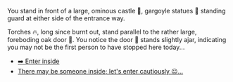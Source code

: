 You stand in front of a large, ominous castle 🏰, gargoyle statues 🗿 standing guard at either side of the entrance way. 

Torches 🔥, long since burnt out, stand parallel to the rather large, foreboding oak door 🚪. You notice the door 🚪 stands slightly ajar, indicating you may not be the first person to have stopped here today...

- [➡️ Enter inside](2.md)
- [There may be someone inside; let's enter cautiously 😐...](2.md)

